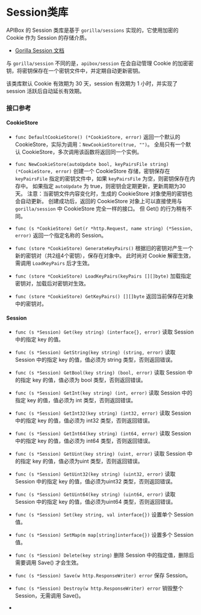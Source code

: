 Session类库
============

APIBox 的 Session 类库是基于 `gorilla/sessions` 实现的，它使用加密的 Cookie 作为 Session 的存储介质。

 - [Gorilla Session 文档](http://www.gorillatoolkit.org/pkg/sessions)

与 `gorilla/session` 不同的是，`apibox/session` 在会自动管理 Cookie 的加密密钥，将密钥保存在一个密钥文件中，并定期自动更新密钥。

该类库默认 Cookie 有效期为 30 天，session 有效期为 1 小时，并实现了 session 活跃后自动延长有效期。

### 接口参考


#### CookieStore

 - `func DefaultCookieStore() (*CookieStore, error)`
   返回一个默认的 CookieStore，实际为调用：`NewCookieStore(true, "")`。
   全局只有一个默认 CookieStore，多次调用该函数将返回同一个实例。
    
 - `func NewCookieStore(autoUpdate bool, keyPairsFile string) (*CookieStore, error)`
   创建一个 CookieStore 存储，密钥保存在 `keyPairsFile` 指定的密钥文件中，如果 `keyPairsFile` 为空，则密钥保存在内存中。
   如果指定 `autoUpdate` 为 true，则密钥会定期更新，更新周期为30天。
   注意：当密钥文件内容变化时，生成的 CookieStore 对象使用的密钥也会自动更新。
   创建成功后，返回的 CookieStore 对象上可以直接使用与 `gorilla/session` 中  CookieStore 完全一样的接口。
   但 Get() 的行为稍有不同。

 - `func (s *CookieStore) Get(r *http.Request, name string) (*Session, error)`
   返回一个指定名称的 Session。

 - `func (store *CookieStore) GenerateKeyPairs()`
   根据旧的密钥对产生一个新的密钥对（共2组4个密钥），保存在对象中。
   此时尚对 Cookie 解密生效，需调用 `LoadKeyPairs` 后才生效。

 - `func (store *CookieStore) LoadKeyPairs(keyPairs [][]byte)`
   加载指定密钥对，加载后对密钥对生效。

 - `func (store *CookieStore) GetKeyPairs() [][]byte`
    返回当前保存在对象中的密钥对。

#### Session

 - `func (s *Session) Get(key string) (interface{}, error)`
   读取 Session 中的指定 key 的值。

 - `func (s *Session) GetString(key string) (string, error)`
   读取 Session 中的指定 key 的值，值必须为 string 类型，否则返回错误。

 - `func (s *Session) GetBool(key string) (bool, error)`
   读取 Session 中的指定 key 的值，值必须为 bool 类型，否则返回错误。

 - `func (s *Session) GetInt(key string) (int, error)`
   读取 Session 中的指定 key 的值，值必须为 int 类型，否则返回错误。

 - `func (s *Session) GetInt32(key string) (int32, error)`
   读取 Session 中的指定 key 的值，值必须为 int32 类型，否则返回错误。

 - `func (s *Session) GetInt64(key string) (int64, error)`
   读取 Session 中的指定 key 的值，值必须为 int64 类型，否则返回错误。

 - `func (s *Session) GetUint(key string) (uint, error)`
   读取 Session 中的指定 key 的值，值必须为uint 类型，否则返回错误。

 - `func (s *Session) GetUint32(key string) (uint32, error)`
   读取 Session 中的指定 key 的值，值必须为uint32 类型，否则返回错误。

 - `func (s *Session) GetUint64(key string) (uint64, error)`
   读取 Session 中的指定 key 的值，值必须为uint64 类型，否则返回错误。

 - `func (s *Session) Set(key string, val interface{})`
   设置单个 Session 值。

 - `func (s *Session) SetMap(m map[string]interface{})`
   设置多个 Session 值。

 - `func (s *Session) Delete(key string)`
   删除 Session 中的指定值，删除后需要调用 Save() 才会生效。

 - `func (s *Session) Save(w http.ResponseWriter) error`
   保存 Session。
   
 - `func (s *Session) Destroy(w http.ResponseWriter) error`
   销毁整个 Session，无需调用 Save()。

 - 
